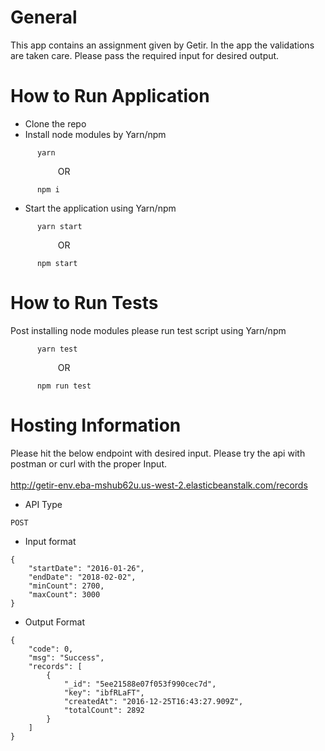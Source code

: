 # General

This app contains an assignment given by Getir. In the app the validations are taken care. Please pass the required input for desired output.

# How to Run Application

- Clone the repo
- Install node modules by Yarn/npm

```
      yarn
```

&ensp; &ensp; &ensp; &ensp; &ensp; &ensp;&ensp;&ensp;OR

```
      npm i
```

- Start the application using Yarn/npm

```
      yarn start
```

&ensp; &ensp; &ensp; &ensp; &ensp; &ensp;&ensp;&ensp;OR

```
      npm start
```

# How to Run Tests

Post installing node modules please run test script using Yarn/npm

```
      yarn test
```

&ensp; &ensp; &ensp; &ensp; &ensp; &ensp;&ensp;&ensp;OR

```
      npm run test
```

# Hosting Information

Please hit the below endpoint with desired input. Please try the api with postman or curl with the proper Input. <br /><br />
http://getir-env.eba-mshub62u.us-west-2.elasticbeanstalk.com/records

- API Type

```
POST
```

- Input format

```
{
    "startDate": "2016-01-26",
    "endDate": "2018-02-02",
    "minCount": 2700,
    "maxCount": 3000
}
```

- Output Format

```
{
    "code": 0,
    "msg": "Success",
    "records": [
        {
            "_id": "5ee21588e07f053f990cec7d",
            "key": "ibfRLaFT",
            "createdAt": "2016-12-25T16:43:27.909Z",
            "totalCount": 2892
        }
    ]
}
```
